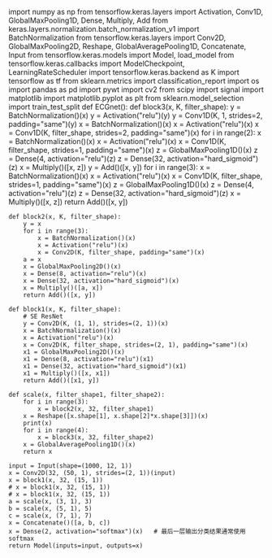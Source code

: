import numpy as np
from tensorflow.keras.layers import Activation, Conv1D, GlobalMaxPooling1D, Dense, Multiply, Add
from keras.layers.normalization.batch_normalization_v1 import BatchNormalization
from tensorflow.keras.layers import Conv2D, GlobalMaxPooling2D, Reshape, GlobalAveragePooling1D, Concatenate, Input
from tensorflow.keras.models import Model, load_model
from tensorflow.keras.callbacks import ModelCheckpoint, LearningRateScheduler
import tensorflow.keras.backend as K
import tensorflow as tf
from sklearn.metrics import classification_report
import os
import pandas as pd
import pywt
import cv2
from scipy import signal
import matplotlib
import matplotlib.pyplot as plt
from sklearn.model_selection import train_test_split
def ECGnet():
    def block3(x, K, filter_shape):
        y = BatchNormalization()(x)
        y = Activation("relu")(y)
        y = Conv1D(K, 1, strides=2, padding="same")(y)
        x = BatchNormalization()(x)
        x = Activation("relu")(x)
        x = Conv1D(K, filter_shape, strides=2, padding="same")(x)
        for i in range(2):
            x = BatchNormalization()(x)
            x = Activation("relu")(x)
            x = Conv1D(K, filter_shape, strides=1, padding="same")(x)
        z = GlobalMaxPooling1D()(x)
        z = Dense(4, activation="relu")(z)
        z = Dense(32, activation="hard_sigmoid")(z)
        x = Multiply()([x, z])
        y = Add()([x, y])
        for i in range(3):
            x = BatchNormalization()(x)
            x = Activation("relu")(x)
            x = Conv1D(K, filter_shape, strides=1, padding="same")(x)
        z = GlobalMaxPooling1D()(x)
        z = Dense(4, activation="relu")(z)
        z = Dense(32, activation="hard_sigmoid")(z)
        x = Multiply()([x, z])
        return Add()([x, y])

    def block2(x, K, filter_shape):
        y = x
        for i in range(3):
            x = BatchNormalization()(x)
            x = Activation("relu")(x)
            x = Conv2D(K, filter_shape, padding="same")(x)
        a = x
        x = GlobalMaxPooling2D()(x)
        x = Dense(8, activation="relu")(x)
        x = Dense(32, activation="hard_sigmoid")(x)
        x = Multiply()([a, x])
        return Add()([x, y])

    def block1(x, K, filter_shape):
        # SE ResNet
        y = Conv2D(K, (1, 1), strides=(2, 1))(x)
        x = BatchNormalization()(x)
        x = Activation("relu")(x)
        x = Conv2D(K, filter_shape, strides=(2, 1), padding="same")(x)
        x1 = GlobalMaxPooling2D()(x)
        x1 = Dense(8, activation="relu")(x1)
        x1 = Dense(32, activation="hard_sigmoid")(x1)
        x1 = Multiply()([x, x1])
        return Add()([x1, y])

    def scale(x, filter_shape1, filter_shape2):
        for i in range(3):
            x = block2(x, 32, filter_shape1)
        x = Reshape([x.shape[1], x.shape[2]*x.shape[3]])(x)
        print(x)
        for i in range(4):
            x = block3(x, 32, filter_shape2)
        x = GlobalAveragePooling1D()(x)
        return x

    input = Input(shape=(1000, 12, 1))
    x = Conv2D(32, (50, 1), strides=(2, 1))(input)
    x = block1(x, 32, (15, 1))
    # x = block1(x, 32, (15, 1))
    # x = block1(x, 32, (15, 1))
    a = scale(x, (3, 1), 3)
    b = scale(x, (5, 1), 5)
    c = scale(x, (7, 1), 7)
    x = Concatenate()([a, b, c])
    x = Dense(2, activation="softmax")(x)   # 最后一层输出分类结果通常使用softmax
    return Model(inputs=input, outputs=x)
